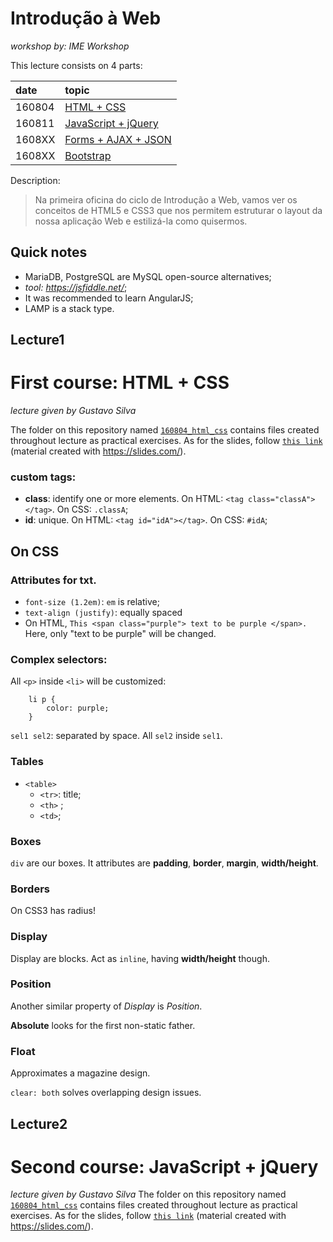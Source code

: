 # Introdução à Web
*workshop by: IME Workshop*

This lecture consists on 4 parts:

| date   | topic |
|:-------|:------|
| 160804 | [HTML + CSS](#lecture1) |
| 160811 | [JavaScript + jQuery](#lecture2) |
| 1608XX | [Forms + AJAX + JSON](#lecture3) |
| 1608XX | [Bootstrap](#lecture4) |

Description:
> Na primeira oficina do ciclo de Introdução a Web, vamos ver os conceitos de HTML5 e CSS3 que nos permitem estruturar o layout da nossa aplicação Web e estilizá-la como quisermos.

## Quick notes

* MariaDB, PostgreSQL are MySQL open-source alternatives;
* *tool: https://jsfiddle.net/*;
* It was recommended to learn AngularJS;
* LAMP is a stack type.

## Lecture1
# First course: HTML + CSS
*lecture given by Gustavo Silva*

The folder on this repository named [`160804_html_css`](https://github.com/blackjuice/sectionAlpha/tree/master/Lecture/160804_html_css) contains files created throughout lecture as practical exercises. As for the slides, follow [`this link`](http://slides.com/imeworkshop/oficina-html-css#/) (material created with https://slides.com/).

### custom tags:

* **class**: identify one or more elements. On HTML: `<tag class="classA"></tag>`. On CSS: `.classA`;
* **id**: unique. On HTML: `<tag id="idA"></tag>`. On CSS: `#idA`;

## On CSS

### Attributes for txt.

* `font-size (1.2em)`: `em` is relative;
* `text-align (justify)`: equally spaced
* On HTML, `This <span class="purple"> text to be purple </span>.` Here, only "text to be purple" will be changed.

### Complex selectors:

All `<p>` inside `<li>` will be customized:

        li p {
            color: purple;
        }

`sel1 sel2`: separated by space. All `sel2` inside `sel1`.

### Tables

* `<table>`
    * `<tr>`: title;
    * `<th>` ;
    * `<td>`;

### Boxes

`div` are our boxes. It attributes are **padding**, **border**, **margin**, **width/height**.

### Borders

On CSS3 has radius!

### Display

Display are blocks. Act as `inline`, having **width/height** though.

### Position

Another similar property of *Display* is *Position*.

**Absolute** looks for the first non-static father.

### Float

Approximates a magazine design.

`clear: both` solves overlapping design issues.


## Lecture2
# Second course: JavaScript + jQuery
*lecture given by Gustavo Silva*
The folder on this repository named [`160804_html_css`](https://github.com/blackjuice/sectionAlpha/tree/master/Lecture/160804_html_css) contains files created throughout lecture as practical exercises. As for the slides, follow [`this link`](http://slides.com/imeworkshop/oficina-html-css#/) (material created with https://slides.com/).
